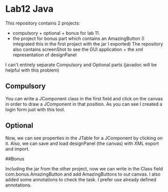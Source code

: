 # Lab12 Java

This repository contains 2 projects: 
- compulsory + optional + bonus for lab 11.
- the project for bonus part which contains an AmazingButton (I integrated this in the first project with the jar I exported)
The repository also contains screenShot to see the GUI application + the xml representation of designPanel

I can't entirely separate Compulsory and Optional parts (javadoc will be helpful with this problem)

## Compulsory
You can write a JComponent class in the first field and click on the canvas in order to draw a JComponent in that position. As you can see I created a login form just with this tool.

## Optional 

Now, we can see properties in the JTable for a JComponent by clicking on it. Also, we can save and load designPanel (the canvas) with XML export and import.

##Bonus

Including the jar from the other project, now we can write in the Class field com.bonus.AmazingButton and add AmazingButtons to out canvas.
I also added some annotations to check the task. I prefer use already defined annotations.
